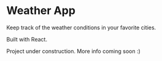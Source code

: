 # Weather App

Keep track of the weather conditions in your favorite cities.

Built with React.

Project under construction. More info coming soon :)
